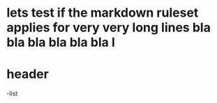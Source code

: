 # lets test if the markdown ruleset applies for very very long lines bla bla bla bla bla bla l

# header
-list
